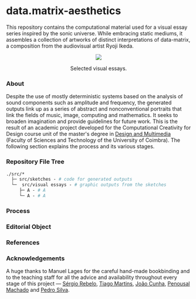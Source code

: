 # data.matrix-aesthetics
This repository contains the computational material used for a visual essay series inspired by the sonic universe. While embracing static mediums, it assembles a collection of artworks of distinct interpretations of data-matrix, a composition from the audiovisual artist Ryoji Ikeda.
 

<p align="center">
  <img src="/visual%20essays/gif.gif">
</p>
<p align="center"> Selected visual essays. </p>

### About

Despite the use of mostly deterministic systems based on the analysis of sound components such as amplitude and frequency, the generated outputs link up as a series of abstract and nonconventional portraits that link the fields of music, image, computing and mathematics. It seeks to broaden imagination and provide guidelines for future work. This is the result of an academic project developed for the Computational Creativity for Design course unit of the master's degree in [Design and Multimedia](https://dm.dei.uc.pt) (Faculty of Sciences and Technology of the University of Coimbra). The following section explains the process and its various stages.

### Repository File Tree
```graphql
./src/* 
  ├─ src/sketches - # code for generated outputs
  └─  src/visual essays - # graphic outputs from the sketches
     ├─ A - # A
     └─ A - # A
```

### Process

### Editorial Object

### References

### Acknowledgements
A huge thanks to Manuel Lages for the careful hand-made bookbinding and to the teaching staff for all the advice and availability throughout every stage of this project — [Sérgio Rebelo](https://cdv.dei.uc.pt/authors/sergio-rebelo/), [Tiago Martins](http://cdv.dei.uc.pt/people/tiago-martins/), [João Cunha](https://cdv.dei.uc.pt/authors/joao-cunha/), [Penousal Machado](https://cdv.dei.uc.pt/authors/penousal-machado/) and [Pedro Silva](https://cdv.dei.uc.pt/authors/pedro-silva/).








